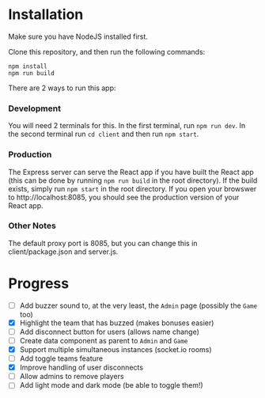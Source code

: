 # Installation

Make sure you have NodeJS installed first.

Clone this repository, and then run the following commands:
```
npm install
npm run build
```

There are 2 ways to run this app:

### Development
You will need 2 terminals for this. In the first terminal, run ```npm run dev```. In the second terminal run ```cd client``` and then run ```npm start```.

### Production
The Express server can serve the React app if you have built the React app (this can be done by running ```npm run build``` in the root directory). If the build exists, simply run ```npm start``` in the root directory. If you open your browswer to http://localhost:8085, you should see the production version of your React app.

### Other Notes
The default proxy port is 8085, but you can change this in client/package.json and server.js.

# Progress
- [ ] Add buzzer sound to, at the very least, the ```Admin``` page (possibly the ```Game``` too)
- [x] Highlight the team that has buzzed (makes bonuses easier)
- [ ] Add disconnect button for users (allows name change)
- [ ] Create data component as parent to ```Admin``` and ```Game```
- [x] Support multiple simultaneous instances (socket.io rooms)
- [ ] Add toggle teams feature
- [x] Improve handling of user disconnects
- [ ] Allow admins to remove players
- [ ] Add light mode and dark mode (be able to toggle them!)
